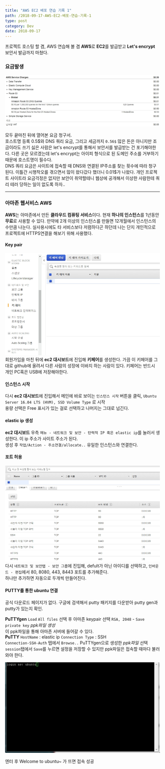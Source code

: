 ```yaml
---
title: "AWS EC2 배포 연습 기록 1"
path: /2018-09-17-AWS-EC2-배포-연습-기록-1
type: post
category: Dev
date: 2018-09-17
---
```


프로젝트 호스팅 할 겸, AWS 연습해 볼 겸 **AWS**로 **EC2**를 발급받고 **Let's encrypt** 보안서 발급까지 마쳤다.

### 요금발생

![image](billing.jpg)

모두 끝마친 뒤에 열어본 요금 청구서.  
호스트명 등록 0.5\$와 DNS 쿼리 요금, 그리고 세금까지 `0.56$` 많은 돈은 아니지만 조금이라도 쓰기 싫은 사람은 let's encrypt를 통해서 보안서를 발급받는 건 포기해야한다. 다른 곳은 모르겠는데 let's encrypt는 아이피 형식으로 된 도메인 주소를 거부하기 때문에 호스트명이 필수다.  
DNS 쿼리 요금은 사이트에 접속할 때 DNS와 연결된 IP주소를 찾는 횟수에 따라 청구된다. 이틀간 시행착오를 겪으면서 많이 왔다갔다 했더니 0.01\$가 나왔다. 개인 프로젝트 사이트라 요금걱정은 없지만 보안이 취약할테니 웹상에 공개해서 이상한 사람한테 쿼리 테러 당하는 일이 없도록 하자..

---

### 아마존 웹서비스 AWS

**AWS**는 아마존에서 만든 **클라우드 컴퓨팅 서비스**이다. 현재 **하나의 인스턴스**를 1년동안 **무료**로 사용할 수 있다. 만약에 2개 이상의 인스턴스를 만들면 12개월에서 인스턴스의 수만큼 나눈다. 실사용시에도 타 서비스보다 저렴하다곤 하던데 나는 단지 개인적으로 프로젝트에 HTTPS연결을 해보기 위해 사용했다.

#### Key pair

![image](keypair.jpg)
회원가입을 마친 뒤에 **ec2 대시보드**에 진입해 **키페어**를 생성한다. 가끔 이 키페어를 그대로 github에 올려서 다른 사람의 성장에 이바지 하는 사람이 있다. 키페어는 반드시 개인 PC혹은 USB에 저장해야한다.

#### 인스턴스 시작

다시 **ec2 대시보드**에 진입해서 메인에 바로 보이는 `인스턴스 시작` 버튼을 클릭, `Ubuntu Server 16.04 LTS (HVM), SSD Volume Type` 로 시작  
용량 선택은 Free 표시가 있는 걸로 선택하고 나머지는 그대로 넘긴다.

#### elastic ip 생성

**ec2 대시보드** 우측 `메뉴 - 네트워크 및 보안 - 탄력적 IP 혹은 elastic ip`를 눌러서 생성한다. 이 ip 주소가 사이트 주소가 된다.  
생성 후 `작업/Action - 주소연결/allocate..` 유일한 인스턴스와 연결한다.

#### 포트 허용

![image](post.jpg)
다시 `네트워크 및 보안탭 - 보안 그룹`에 진입해, defult가 아닌 아이디를 선택하고, `인바운드 - 편집`에서 80, 8080, 443, 8443 포트를 추가해준다.  
하나만 추가하면 자동으로 두개씩 만들어진다.

#### PUTTY를 통한 ubuntu 연결

공식 다운로드 페이지가 없다. 구글에 검색해서 putty 패키지를 다운받아 putty gen과 putty가 있는지 확인.

**PuTTYgen** `Load` `All files` 선택 후 아마존 keypair 선택 `RSA, 2048` - `Save private key` _ppk파일 생성_  
이 ppk파일을 통해 아마존 서버에 들어갈 수 있다.  
**PuTTY** `HostName` : elastic ip `Connection Type` : SSH  
`Connection-SSH-Auth` 탭에서 `Browse..` PuTTYgen으로 생성한 _ppk파일_ 선택  
`session`탭에서 `Save`를 누르면 설정을 저장할 수 있지만 ppk파일은 접속할 때마다 불러와야 한다.

![image](putty.jpg)

엔터 후 Welcome to ubuntu~ 가 뜨면 접속 성공
